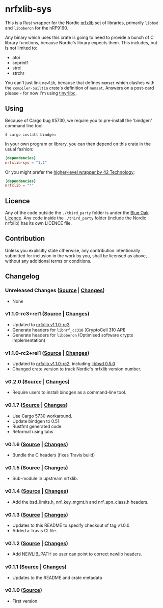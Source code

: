# nrfxlib-sys

This is a Rust wrapper for the Nordic
[nrfxlib](https://github.com/NordicPlayground/nrfxlib) set of libraries,
primarily `libbsd` and `liboberon` for the nRF9160.

Any binary which uses this crate is going to need to provide a bunch of C
library functions, because Nordic's library expects them. This includes, but
is not limited to:

* atoi
* snprintf
* strol
* strchr

You can't just link `newlib`, because that defines `memset` which clashes with
the `compiler-builtin` crate's definition of `memset`. Answers on a post-card
please - for now I'm using
[tinyrlibc](https://github.com/thejpster/tinyrlibc).

## Using

Because of Cargo bug #5730, we require you to pre-install the 'bindgen' command line tool:

```console
$ cargo install bindgen
```

In your own program or library, you can then depend on this crate in the usual fashion:

```toml
[dependencies]
nrfxlib-sys = "1.1"
```

Or you might prefer the [higher-level wrapper by 42 Technology](https://crates.io/crates/nrfxlib):

```toml
[dependencies]
nrfxlib = "*"
```

## Licence

Any of the code outside the `./third_party` folder is under the [Blue Oak
Licence](./LICENCE.md). Any code inside the `./third_party` folder (include
the Nordic nrfxlib) has its own LICENCE file.

## Contribution

Unless you explicitly state otherwise, any contribution intentionally
submitted for inclusion in the work by you, shall be licensed as above,
without any additional terms or conditions.

## Changelog

### Unreleased Changes ([Source](https://github.com/thejpster/nrfxlib-sys/tree/master) | [Changes](https://github.com/thejpster/nrfxlib-sys/compare/v1.1.0-rc3%2Brel1...master))

* None

### v1.1.0-rc3+rel1 ([Source](https://github.com/thejpster/nrfxlib-sys/tree/v1.1.0-rc3%2Brel1) | [Changes](https://github.com/thejpster/nrfxlib-sys/compare/v1.1.0-rc2%2Brel1...v1.1.0-rc3%2Brel1))

* Updated to [nrfxlib v1.1.0-rc3](https://github.com/NordicPlayground/nrfxlib/tree/v1.1.0-rc3)
* Generate headers for `libnrf_cc310` (CryptoCell 310 API)
* Generate headers for `liboberon` (Optimised software crypto implementation)

### v1.1.0-rc2+rel1 ([Source](https://github.com/thejpster/nrfxlib-sys/tree/v1.1.0-rc2%2Brel1) | [Changes](https://github.com/thejpster/nrfxlib-sys/compare/v0.2.0...v1.1.0-rc2%2Brel1))

* Updated to [nrfxlib v1.1.0-rc2](https://github.com/NordicPlayground/nrfxlib/tree/v1.1.0-rc2), including [libbsd 0.5.0](https://github.com/NordicPlayground/nrfxlib/blob/v1.1.0-rc2/bsdlib/CHANGELOG.rst)
* Changed crate version to track Nordic's nrfxlib version number.

### v0.2.0 ([Source](https://github.com/thejpster/nrfxlib-sys/tree/v0.2.0) | [Changes](https://github.com/thejpster/nrfxlib-sys/compare/v0.1.7...v0.2.0))

* Require users to install bindgen as a command-line tool.

### v0.1.7 ([Source](https://github.com/thejpster/nrfxlib-sys/tree/v0.1.7) | [Changes](https://github.com/thejpster/nrfxlib-sys/compare/v0.1.6...v0.1.7))

* Use Cargo 5730 workaround.
* Update bindgen to 0.51
* Rustfmt generated code
* Reformat using tabs

### v0.1.6 ([Source](https://github.com/thejpster/nrfxlib-sys/tree/v0.1.6) | [Changes](https://github.com/thejpster/nrfxlib-sys/compare/v0.1.5...v0.1.6))

* Bundle the C headers (fixes Travis build)

### v0.1.5 ([Source](https://github.com/thejpster/nrfxlib-sys/tree/v0.1.5) | [Changes](https://github.com/thejpster/nrfxlib-sys/compare/v0.1.4...v0.1.5))

* Sub-module in upstream nrfxlib.

### v0.1.4 ([Source](https://github.com/thejpster/nrfxlib-sys/tree/v0.1.4) | [Changes](https://github.com/thejpster/nrfxlib-sys/compare/v0.1.3...v0.1.4))

* Add the bsd_limits.h, nrf_key_mgmt.h and nrf_apn_class.h headers.

### v0.1.3 ([Source](https://github.com/thejpster/nrfxlib-sys/tree/v0.1.3) | [Changes](https://github.com/thejpster/nrfxlib-sys/compare/v0.1.2...v0.1.3))

* Updates to this README to specify checkout of tag v1.0.0.
* Added a Travis CI file.

### v0.1.2 ([Source](https://github.com/thejpster/nrfxlib-sys/tree/v0.1.2) | [Changes](https://github.com/thejpster/nrfxlib-sys/compare/v0.1.1...v0.1.2))

* Add NEWLIB_PATH so user can point to correct newlib headers.

### v0.1.1 ([Source](https://github.com/thejpster/nrfxlib-sys/tree/v0.1.1) | [Changes](https://github.com/thejpster/nrfxlib-sys/compare/v0.1.0...v0.1.1))

* Updates to the README and crate metadata

### v0.1.0 ([Source](https://github.com/thejpster/nrfxlib-sys/tree/v0.1.0))

* First version
